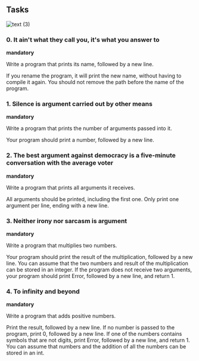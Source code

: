 ## Tasks

![text (3)](https://github.com/chloe0524/holbertonschool-low_level_programming/assets/127857895/fafd2df8-ed47-46c6-bd71-f29a8e22ebdc)

### 0. It ain't what they call you, it's what you answer to

**mandatory**

Write a program that prints its name, followed by a new line.

If you rename the program, it will print the new name, without having to compile it again. You should not remove the path before the name of the program.

### 1. Silence is argument carried out by other means

**mandatory**

Write a program that prints the number of arguments passed into it.

Your program should print a number, followed by a new line.

### 2. The best argument against democracy is a five-minute conversation with the average voter

**mandatory**

Write a program that prints all arguments it receives.

All arguments should be printed, including the first one. Only print one argument per line, ending with a new line.

### 3. Neither irony nor sarcasm is argument

**mandatory**

Write a program that multiplies two numbers.

Your program should print the result of the multiplication, followed by a new line. You can assume that the two numbers and result of the multiplication can be stored in an integer. If the program does not receive two arguments, your program should print Error, followed by a new line, and return 1.

### 4. To infinity and beyond

**mandatory**

Write a program that adds positive numbers.

Print the result, followed by a new line. If no number is passed to the program, print 0, followed by a new line. If one of the numbers contains symbols that are not digits, print Error, followed by a new line, and return 1. You can assume that numbers and the addition of all the numbers can be stored in an int.

